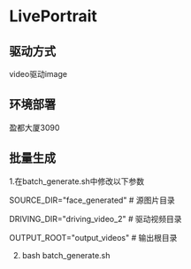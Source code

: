 # LivePortrait
## 驱动方式
video驱动image
## 环境部署
盈都大厦3090
## 批量生成
1.在batch_generate.sh中修改以下参数

SOURCE_DIR="face_generated"          # 源图片目录

DRIVING_DIR="driving_video_2"          # 驱动视频目录

OUTPUT_ROOT="output_videos"          # 输出根目录

2. bash batch_generate.sh

